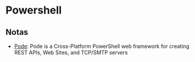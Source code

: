# Powershell
  
## Notas
  * [Pode](https://www.reddit.com/r/PowerShell/comments/eytcpl/pode_powershell_web_server): Pode is a Cross-Platform PowerShell web framework for creating REST APIs, Web Sites, and TCP/SMTP servers
